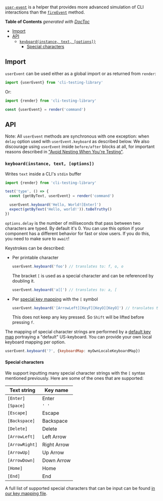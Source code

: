 [`user-event`][gh] is a helper that provides more advanced simulation of CLI
interactions than the [`fireEvent`](./fire-event) method.

<!-- START doctoc generated TOC please keep comment here to allow auto update -->
<!-- DON'T EDIT THIS SECTION, INSTEAD RE-RUN doctoc TO UPDATE -->

**Table of Contents** _generated with
[DocToc](https://github.com/thlorenz/doctoc)_

- [Import](#import)
- [API](#api)
  - [`keyboard(instance, text, [options])`](#keyboardinstance-text-options)
    - [Special characters](#special-characters)

<!-- END doctoc generated TOC please keep comment here to allow auto update -->

## Import

`userEvent` can be used either as a global import or as returned from `render`:

```javascript
import {userEvent} from 'cli-testing-library'
```

Or:

```js
import {render} from 'cli-testing-library'

const {userEvent} = render('command')
```

## API

Note: All `userEvent` methods are synchronous with one exception: when `delay`
option used with `userEvent.keyboard` as described below. We also discourage
using `userEvent` inside `before/after` blocks at all, for important reasons
described in
["Avoid Nesting When You're Testing"](https://kentcdodds.com/blog/avoid-nesting-when-youre-testing).

### `keyboard(instance, text, [options])`

Writes `text` inside a CLI's `stdin` buffer

```jsx
import {render} from 'cli-testing-library'

test('type', () => {
  const {getByText, userEvent} = render('command')

  userEvent.keyboard('Hello, World![Enter]')
  expect(getByText('Hello, world!')).toBeTruthy()
})
```

`options.delay` is the number of milliseconds that pass between two characters
are typed. By default it's 0. You can use this option if your component has a
different behavior for fast or slow users. If you do this, you need to make sure
to `await`!

<!-- space out these notes -->

Keystrokes can be described:

- Per printable character

  ```js
  userEvent.keyboard('foo') // translates to: f, o, o
  ```

  The bracket `[` is used as a special character and can be referenced by
  doubling it.

  ```js
  userEvent.keyboard('a[[') // translates to: a, [
  ```

- Per [special key mapping](../src/user-event/keyboard/keyMap.ts) with the `[`
  symbol

  ```js
  userEvent.keyboard('[ArrowLeft][KeyF][KeyO][KeyO]') // translates to: Left Arrow, f, o, o
  ```

  This does not keep any key pressed. So `Shift` will be lifted before pressing
  `f`.

The mapping of special character strings are performed by a
[default key map](../src/user-event/keyboard/keyMap.ts) portraying a "default"
US-keyboard. You can provide your own local keyboard mapping per option.

```js
userEvent.keyboard('?', {keyboardMap: myOwnLocaleKeyboardMap})
```

<!-- space out these notes -->

#### Special characters

We support inputting many special character strings with the `[` syntax
mentioned previously. Here are some of the ones that are supported:

| Text string    | Key name    |
| -------------- | ----------- |
| `[Enter]`      | Enter       |
| `[Space]`      | `' '`       |
| `[Escape]`     | Escape      |
| `[Backspace]`  | Backspace   |
| `[Delete]`     | Delete      |
| `[ArrowLeft]`  | Left Arrow  |
| `[ArrowRight]` | Right Arrow |
| `[ArrowUp]`    | Up Arrow    |
| `[ArrowDown]`  | Down Arrow  |
| `[Home]`       | Home        |
| `[End]`        | End         |

A full list of supported special characters that can be input can be found
[in our key mapping file](../src/user-event/keyboard/keyMap.ts).

[gh]: https://github.com/testing-library/user-event
